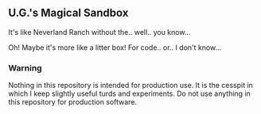## U.G.'s Magical Sandbox

It's like Neverland Ranch without the.. well.. you know...

Oh!  Maybe it's more like a litter box!  For code.. or.. I don't know...

### Warning

Nothing in this repository is intended for production use.  It is the cesspit in 
which I keep slightly useful turds and experiments.  Do not use anything in this
repository for production software.